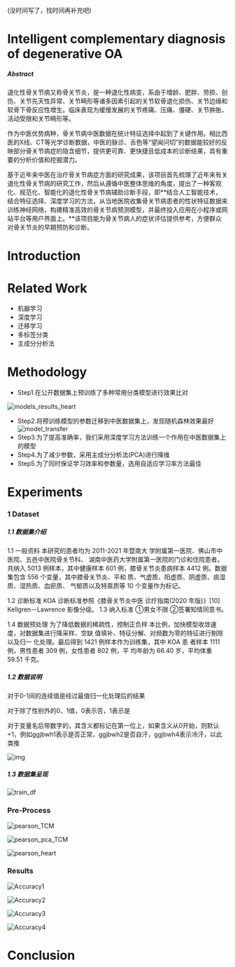 (没时间写了，找时间再补充吧)

#  Intelligent complementary diagnosis of degenerative OA

##### Abstract

退化性骨关节病又称骨关节炎，是一种退化性病变，系由于增龄、肥胖、劳损、创伤、关节先天性异常、关节畸形等诸多因素引起的关节软骨退化损伤、关节边缘和软骨下骨反应性增生。临床表现为缓慢发展的关节疼痛、压痛、僵硬、关节肿胀、活动受限和关节畸形等。

作为中医优势病种，骨关节病中医数据在统计特征选择中起到了关键作用。相比西医的X线、CT等光学诊断数据，中医的脉诊、舌色等“望闻问切”的数据能较好的反映部分骨关节病症的隐含细节，提供更可靠、更快捷且低成本的诊断结果，具有重要的分析价值和挖掘潜力。

基于近年来中医在治疗骨关节病症方面的研究成果，该项目首先梳理了近年来有关退化性骨关节病的研究工作，然后从遵循中医整体思维的角度，提出了一种客观化、规范化、智能化的退化性骨关节病辅助诊断手段，即**结合人工智能技术，结合特征选择、深度学习的方法，从当地医院收集骨关节病患者的性状特征数据来训练神经网络，构建精准高效的骨关节病预测模型，并最终投入应用在小程序或网站平台等用户界面上。**该项目能为骨关节病人的症状评估提供参考，方便群众对骨关节炎的早期预防和诊断。



# Introduction



# Related Work

- 机器学习
- 深度学习
- 迁移学习
- 多标签分类
- 主成分分析法



# Methodology

- Step1.在公开数据集上预训练了多种常用分类模型进行效果比对

![models_results_heart](C:\Users\lenovo\Documents\GitHub\Intelligent-Assisted-Diagnosis-of-Degenerative-OA\pic\models_results_heart.png)

- Step2.将预训练模型的参数迁移到中医数据集上，发现随机森林效果最好
  ![model_transfer](.\pic\model_transfer.png)
- Step3.为了提高准确率，我们采用深度学习方法训练一个作用在中医数据集上的模型
- Step4.为了减少参数，采用主成分分析法(PCA)进行降维
- Step5.为了同时保证学习效率和参数量，选用自适应学习率方法最佳

# Experiments

### 1 Dataset

##### 1.1 数据集介绍

1.1 一般资料 本研究的患者均为 2011-2021 年暨南大 学附属第一医院、佛山市中医院、五邑中医院骨关节科、 湖南中医药大学附属第一医院的门诊和住院患者。共纳入 5013 例样本，其中健康样本 601 例，膝骨关节炎患病样本 4412 例。数据集包含 556 个变量，其中膝骨关节炎、平和 质、气虚质、阳虚质、阴虚质、痰湿质、湿热质、血瘀质、 气郁质以及特禀质等 10 个变量作为标记。 

1.2 诊断标准 KOA 诊断标准参照《膝骨关节炎中医 诊疗指南(2020 年版)》[10] Kellgren－Lawrence 影像分级。 1.3 纳入标准 ①男女不限 ②签署知情同意书。 

1.4 数据预处理 为了降低数据的稀疏性，控制正负样 本比例，加快模型收敛速度，对数据集进行降采样、空缺 值填补、特征分解、对频数为零的特征进行剔除以及归一 化处理。最后得到 1421 例样本作为训练集，其中 KOA 患 者样本 1111 例，男性患者 309 例，女性患者 802 例，平 均年龄为 66.40 岁，平均体重 59.51 千克。

##### 1.2 数据说明

对于0-1间的连续值是经过最值归一化处理后的结果

对于除了性别外的0，1值，0表示否，1表示是

对于变量名后带数字的，其含义都标记在第一位上，如果含义从0开始，则默认+1，例如ggjbwh1表示是否正常，ggjbwh2是否自汗，ggjbwh4表示冷汗，以此类推

![img](./pic/dataset_introduction.png)

##### 1.3 数据集呈现

![train_df](./pic/train_df.png)

### Pre-Process

![pearson_TCM](./pic/pearson_TCM.png)

![pearson_pca_TCM](./pic/pearson_pca_TCM.png)

![pearson_heart](./pic/pearson_heart.png)

### Results

![Accuracy1](./pic/Accuracy1.png)

![Accuracy2](.\pic\Accuracy2.png)

![Accuracy3](./pic/Accuracy3.png)

![Accuracy4](./pic/Accuracy4.png)

# Conclusion

